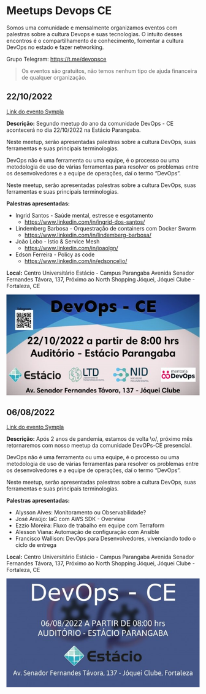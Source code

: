 # Meetups Devops CE
Somos uma comunidade e mensalmente organizamos eventos com palestras sobre a cultura Devops e suas tecnologias. O intuito desses encontros é o compartilhamento de conhecimento, fomentar a cultura DevOps no estado e fazer networking.
 
Grupo Telegram: https://t.me/devopsce

> Os eventos são gratuitos, não temos nenhum tipo de ajuda financeira de qualquer organização.

## 22/10/2022

[Link do evento Sympla](https://www.sympla.com.br/evento/meetup-devops-ceara/1720105?lang=PT)

**Descrição:** Segundo meetup do ano da comunidade DevOps - CE acontecerá no dia 22/10/2022 na Estácio Parangaba. 

Neste meetup, serão apresentadas palestras sobre a cultura DevOps, suas ferramentas e suas principais terminologias. 

DevOps não é uma ferramenta ou uma equipe, é o processo ou uma metodologia de uso de várias ferramentas para resolver os problemas entre os desenvolvedores e a equipe de operações, daí o termo “DevOps”.

Neste meetup, serão apresentadas palestras sobre a cultura DevOps, suas ferramentas e suas principais terminologias. 

**Palestras apresentadas:**

- Ingrid Santos - Saúde mental, estresse e esgotamento
    - https://www.linkedin.com/in/ingrid-dos-santos/
- Lindemberg Barbosa - Orquestração de containers com Docker Swarm
    - https://www.linkedin.com/in/lindemberg-barbosa/
- João Lobo - Istio & Service Mesh
    - https://www.linkedin.com/in/joaolgn/
- Edson Ferreira - Policy as code
    - https://www.linkedin.com/in/edsoncelio/

**Local:**
Centro Universitário Estácio - Campus Parangaba
Avenida Senador Fernandes Távora, 137, Próximo ao North Shopping Jóquei, Jóquei Clube - Fortaleza, CE

![meetp1](./img/meetup-22102022.jpg)

## 06/08/2022

[Link do evento Sympla](https://www.sympla.com.br/evento/meetup-devops-ceara/1646571)

**Descrição:** Após 2 anos de pandemia, estamos de volta \o/, próximo mês retornaremos com nosso meetup da comunidade DevOPs-CE presencial.

DevOps não é uma ferramenta ou uma equipe, é o processo ou uma metodologia de uso de várias ferramentas para resolver os problemas entre os desenvolvedores e a equipe de operações, daí o termo “DevOps”.

Neste meetup, serão apresentadas palestras sobre a cultura DevOps, suas ferramentas e suas principais terminologias.

**Palestras apresentadas:**

- Alysson Alves: Monitoramento ou Observabilidade? 
- José Araújo: IaC com AWS SDK - Overview
- Ezzio Moreira: Fluxo de trabalho em equipe com Terraform
- Alesson Viana: Automação de configuração com Ansible
- Francisco Wallison: DevOps para Desenvolvedores, vivenciando todo o ciclo de entrega

**Local:**
Centro Universitário Estácio - Campus Parangaba
Avenida Senador Fernandes Távora, 137, Próximo ao North Shopping Jóquei, Jóquei Clube - Fortaleza, CE

![meetp1](./img/meetup-06082022.jpg)
